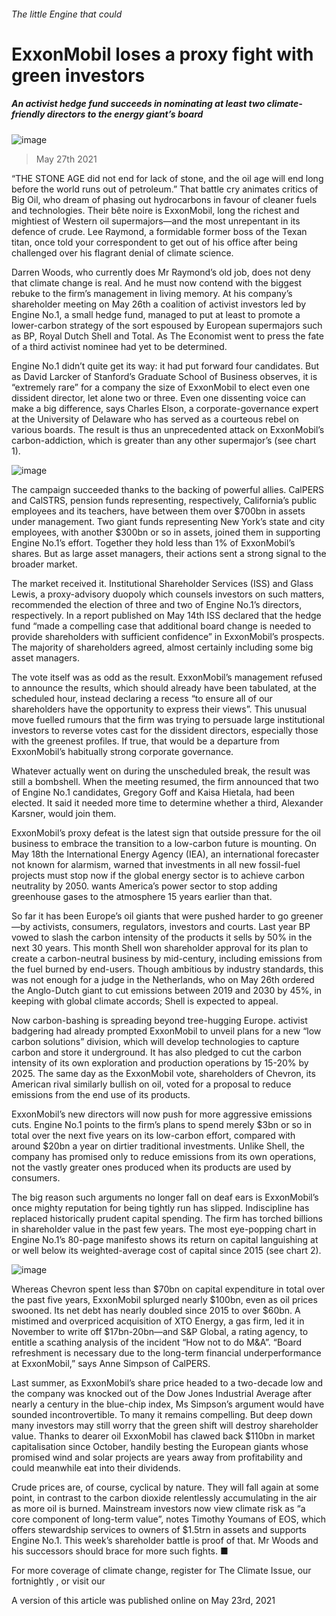 ###### The little Engine that could
# ExxonMobil loses a proxy fight with green investors 
##### An activist hedge fund succeeds in nominating at least two climate-friendly directors to the energy giant’s board 
![image](images/20210529_wbp001.jpg) 
> May 27th 2021 
“THE STONE AGE did not end for lack of stone, and the oil age will end long before the world runs out of petroleum.” That battle cry animates critics of Big Oil, who dream of phasing out hydrocarbons in favour of cleaner fuels and technologies. Their bête noire is ExxonMobil, long the richest and mightiest of Western oil supermajors—and the most unrepentant in its defence of crude. Lee Raymond, a formidable former boss of the Texan titan, once told your correspondent to get out of his office after being challenged over his flagrant denial of climate science.
Darren Woods, who currently does Mr Raymond’s old job, does not deny that climate change is real. And he must now contend with the biggest rebuke to the firm’s management in living memory. At his company’s shareholder meeting on May 26th a coalition of activist investors led by Engine No.1, a small hedge fund, managed to put at least to promote a lower-carbon strategy of the sort espoused by European supermajors such as BP, Royal Dutch Shell and Total. As The Economist went to press the fate of a third activist nominee had yet to be determined.

Engine No.1 didn’t quite get its way: it had put forward four candidates. But as David Larcker of Stanford’s Graduate School of Business observes, it is “extremely rare” for a company the size of ExxonMobil to elect even one dissident director, let alone two or three. Even one dissenting voice can make a big difference, says Charles Elson, a corporate-governance expert at the University of Delaware who has served as a courteous rebel on various boards. The result is thus an unprecedented attack on ExxonMobil’s carbon-addiction, which is greater than any other supermajor’s (see chart 1).
![image](images/20210529_wbc334.png) 

The campaign succeeded thanks to the backing of powerful allies. CalPERS and CalSTRS, pension funds representing, respectively, California’s public employees and its teachers, have between them over $700bn in assets under management. Two giant funds representing New York’s state and city employees, with another $300bn or so in assets, joined them in supporting Engine No.1’s effort. Together they hold less than 1% of ExxonMobil’s shares. But as large asset managers, their actions sent a strong signal to the broader market.
The market received it. Institutional Shareholder Services (ISS) and Glass Lewis, a proxy-advisory duopoly which counsels investors on such matters, recommended the election of three and two of Engine No.1’s directors, respectively. In a report published on May 14th ISS declared that the hedge fund “made a compelling case that additional board change is needed to provide shareholders with sufficient confidence” in ExxonMobil’s prospects. The majority of shareholders agreed, almost certainly including some big asset managers.
The vote itself was as odd as the result. ExxonMobil’s management refused to announce the results, which should already have been tabulated, at the scheduled hour, instead declaring a recess “to ensure all of our shareholders have the opportunity to express their views”. This unusual move fuelled rumours that the firm was trying to persuade large institutional investors to reverse votes cast for the dissident directors, especially those with the greenest profiles. If true, that would be a departure from ExxonMobil’s habitually strong corporate governance.
Whatever actually went on during the unscheduled break, the result was still a bombshell. When the meeting resumed, the firm announced that two of Engine No.1 candidates, Gregory Goff and Kaisa Hietala, had been elected. It said it needed more time to determine whether a third, Alexander Karsner, would join them.
ExxonMobil’s proxy defeat is the latest sign that outside pressure for the oil business to embrace the transition to a low-carbon future is mounting. On May 18th the International Energy Agency (IEA), an international forecaster not known for alarmism, warned that investments in all new fossil-fuel projects must stop now if the global energy sector is to achieve carbon neutrality by 2050.  wants America’s power sector to stop adding greenhouse gases to the atmosphere 15 years earlier than that.
So far it has been Europe’s oil giants that were pushed harder to go greener—by activists, consumers, regulators, investors and courts. Last year BP vowed to slash the carbon intensity of the products it sells by 50% in the next 30 years. This month Shell won shareholder approval for its plan to create a carbon-neutral business by mid-century, including emissions from the fuel burned by end-users. Though ambitious by industry standards, this was not enough for a judge in the Netherlands, who on May 26th ordered the Anglo-Dutch giant to cut emissions between 2019 and 2030 by 45%, in keeping with global climate accords; Shell is expected to appeal.
Now carbon-bashing is spreading beyond tree-hugging Europe.  activist badgering had already prompted ExxonMobil to unveil plans for a new “low carbon solutions” division, which will develop technologies to capture carbon and store it underground. It has also pledged to cut the carbon intensity of its own exploration and production operations by 15-20% by 2025. The same day as the ExxonMobil vote, shareholders of Chevron, its American rival similarly bullish on oil, voted for a proposal to reduce emissions from the end use of its products.
ExxonMobil’s new directors will now push for more aggressive emissions cuts. Engine No.1 points to the firm’s plans to spend merely $3bn or so in total over the next five years on its low-carbon effort, compared with around $20bn a year on dirtier traditional investments. Unlike Shell, the company has promised only to reduce emissions from its own operations, not the vastly greater ones produced when its products are used by consumers.
The big reason such arguments no longer fall on deaf ears is ExxonMobil’s once mighty reputation for being tightly run has slipped. Indiscipline has replaced historically prudent capital spending. The firm has torched billions in shareholder value in the past few years. The most eye-popping chart in Engine No.1’s 80-page manifesto shows its return on capital languishing at or well below its weighted-average cost of capital since 2015 (see chart 2).
![image](images/20210529_wbc336_0.png) 

Whereas Chevron spent less than $70bn on capital expenditure in total over the past five years, ExxonMobil splurged nearly $100bn, even as oil prices swooned. Its net debt has nearly doubled since 2015 to over $60bn. A mistimed and overpriced acquisition of XTO Energy, a gas firm, led it in November to write off $17bn-20bn—and S&amp;P Global, a rating agency, to entitle a scathing analysis of the incident “How not to do M&amp;A”. “Board refreshment is necessary due to the long-term financial underperformance at ExxonMobil,” says Anne Simpson of CalPERS.
Last summer, as ExxonMobil’s share price headed to a two-decade low and the company was knocked out of the Dow Jones Industrial Average after nearly a century in the blue-chip index, Ms Simpson’s argument would have sounded incontrovertible. To many it remains compelling. But deep down many investors may still worry that the green shift will destroy shareholder value. Thanks to dearer oil ExxonMobil has clawed back $110bn in market capitalisation since October, handily besting the European giants whose promised wind and solar projects are years away from profitability and could meanwhile eat into their dividends.
Crude prices are, of course, cyclical by nature. They will fall again at some point, in contrast to the carbon dioxide relentlessly accumulating in the air as more oil is burned. Mainstream investors now view climate risk as “a core component of long-term value”, notes Timothy Youmans of EOS, which offers stewardship services to owners of $1.5trn in assets and supports Engine No.1. This week’s shareholder battle is proof of that. Mr Woods and his successors should brace for more such fights. ■
For more coverage of climate change, register for The Climate Issue, our fortnightly , or visit our 
A version of this article was published online on May 23rd, 2021
